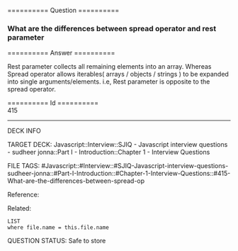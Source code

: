 ========== Question ==========  

### What are the differences between spread operator and rest parameter  

========== Answer ==========  

Rest parameter collects all remaining elements into an array. Whereas Spread operator allows iterables( arrays / objects / strings ) to be expanded into single arguments/elements. i.e, Rest parameter is opposite to the spread operator.

========== Id ==========  
415

---

DECK INFO

TARGET DECK: Javascript::Interview::SJIQ - Javascript interview questions - sudheer jonna::Part I - Introduction::Chapter 1 - Interview Questions

FILE TAGS: #Javascript::#Interview::#SJIQ-Javascript-interview-questions-sudheer-jonna::#Part-I-Introduction::#Chapter-1-Interview-Questions::#415-What-are-the-differences-between-spread-op

Reference:

Related:

```dataview
LIST
where file.name = this.file.name
```

QUESTION STATUS: Safe to store
